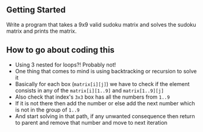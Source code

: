 ## Getting Started

Write a program that takes a 9x9 valid sudoku matrix and solves the sudoku matrix and prints the matrix.

## How to go about coding this

- Using 3 nested for loops?! Probably not!
- One thing that comes to mind is using backtracking or recursion to solve it
- Basically for each box (`matrix[i][j]`) we have to check if the element consists in any of the `matrix[i][1..9]` and `matrix[1..9][j]`
- Also check that index's `3x3` box has all the numbers from `1..9`
- If it is not there then add the number or else add the next number which is not in the group of `1..9`
- And start solving in that path, if any unwanted consequence then return to parent and remove that number and move to next iteration